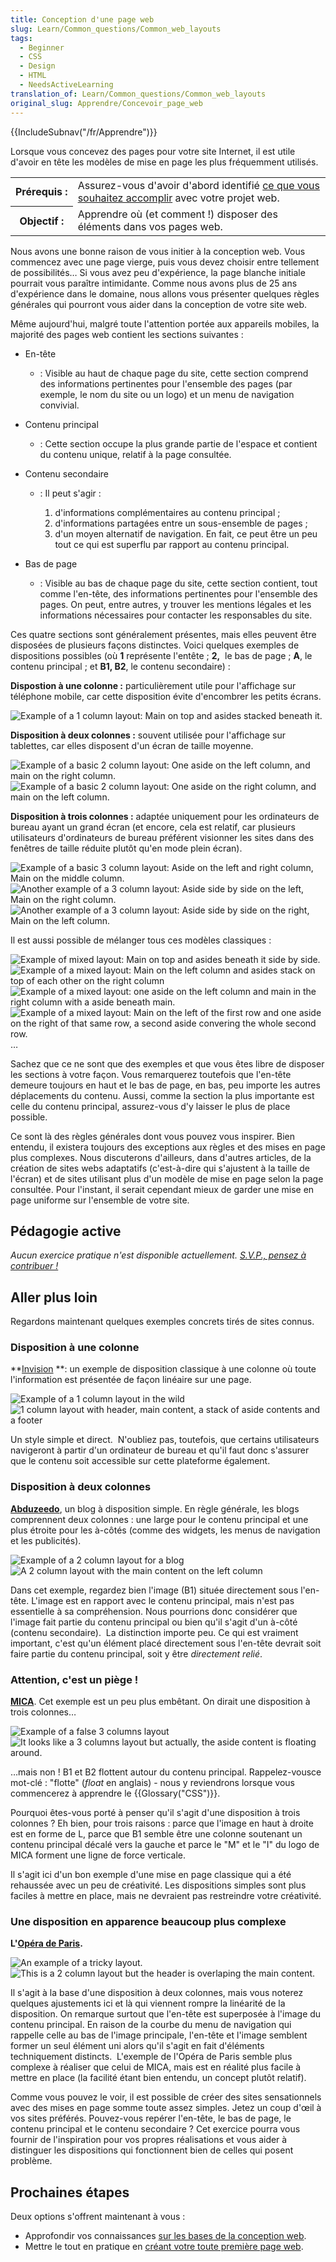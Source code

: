 ```yaml
---
title: Conception d'une page web
slug: Learn/Common_questions/Common_web_layouts
tags:
  - Beginner
  - CSS
  - Design
  - HTML
  - NeedsActiveLearning
translation_of: Learn/Common_questions/Common_web_layouts
original_slug: Apprendre/Concevoir_page_web
---
```

{{IncludeSubnav("/fr/Apprendre")}}

Lorsque vous concevez des pages pour votre site Internet, il est utile d'avoir en tête les modèles de mise en page les plus fréquemment utilisés.

<table class="standard-table">
  <tbody>
    <tr>
      <th scope="row">Prérequis :</th>
      <td>
        Assurez-vous d'avoir d'abord identifié
        <a href="/fr/Apprendre/Commencez_votre_projet_web"
          >ce que vous souhaitez accomplir</a
        >
        avec votre projet web.
      </td>
    </tr>
    <tr>
      <th scope="row">Objectif :</th>
      <td>
        Apprendre où (et comment !) disposer des éléments dans vos pages web.
      </td>
    </tr>
  </tbody>
</table>

Nous avons une bonne raison de vous initier à la conception web. Vous commencez avec une page vierge, puis vous devez choisir entre tellement de possibilités… Si vous avez peu d'expérience, la page blanche initiale pourrait vous paraître intimidante. Comme nous avons plus de 25 ans d'expérience dans le domaine, nous allons vous présenter quelques règles générales qui pourront vous aider dans la conception de votre site web.

Même aujourd'hui, malgré toute l'attention portée aux appareils mobiles, la majorité des pages web contient les sections suivantes :

- En-tête
  - : Visible au haut de chaque page du site, cette section comprend des informations pertinentes pour l'ensemble des pages (par exemple, le nom du site ou un logo) et un menu de navigation convivial.
- Contenu principal
  - : Cette section occupe la plus grande partie de l'espace et contient du contenu unique, relatif à la page consultée.
- Contenu secondaire

  - : Il peut s'agir :

    1.  d'informations complémentaires au contenu principal ;
    2.  d'informations partagées entre un sous-ensemble de pages ;
    3.  d'un moyen alternatif de navigation. En fait, ce peut être un peu tout ce qui est superflu par rapport au contenu principal.

- Bas de page
  - : Visible au bas de chaque page du site, cette section contient, tout comme l'en-tête, des informations pertinentes pour l'ensemble des pages. On peut, entre autres, y trouver les mentions légales et les informations nécessaires pour contacter les responsables du site.

Ces quatre sections sont généralement présentes, mais elles peuvent être disposées de plusieurs façons distinctes. Voici quelques exemples de dispositions possibles (où **1** représente l'entête ; **2,**  le bas de page ; **A**, le contenu principal ; et **B1, B2**, le contenu secondaire) :

**Dispostion à une colonne :** particulièrement utile pour l'affichage sur téléphone mobile, car cette disposition évite d'encombrer les petits écrans.

![Example of a 1 column layout: Main on top and asides stacked beneath it.](1-col-layout.png)

**Disposition à deux colonnes :** souvent utilisée pour l'affichage sur tablettes, car elles disposent d'un écran de taille moyenne.

![Example of a basic 2 column layout: One aside on the left column, and main on the right column.](2-col-layout-right.png) ![Example of a basic 2 column layout: One aside on the right column, and main on the left column.](2-col-layout-left.png)

**Disposition à trois colonnes :** adaptée uniquement pour les ordinateurs de bureau ayant un grand écran (et encore, cela est relatif, car plusieurs utilisateurs d'ordinateurs de bureau préférent visionner les sites dans des fenêtres de taille réduite plutôt qu'en mode plein écran).

![Example of a basic 3 column layout: Aside on the left and right column, Main on the middle column.](3-col-layout.png) ![Another example of a 3 column layout: Aside side by side on the left, Main on the right column.](3-col-layout-alt.png) ![Another example of a 3 column layout: Aside side by side on the right, Main on the left column.](3-col-layout-alt2.png)

Il est aussi possible de mélanger tous ces modèles classiques :

![Example of mixed layout: Main on top and asides beneath it side by side.](1-col-layout-alt.png) ![Example of a mixed layout: Main on the left column and asides stack on top of each other on the right column](2-col-layout-left-alt.png) ![Example of a mixed layout: one aside on the left column and main in the right column with a aside beneath main.](2-col-layout-mix.png) ![Example of a mixed layout: Main on the left of the first row and one aside on the right of that same row, a second aside convering the whole second row.](2-col-layout-mix-alt.png)…

Sachez que ce ne sont que des exemples et que vous êtes libre de disposer les sections à votre façon. Vous remarquerez toutefois que l'en-tête demeure toujours en haut et le bas de page, en bas, peu importe les autres déplacements du contenu. Aussi, comme la section la plus importante est celle du contenu principal, assurez-vous d'y laisser le plus de place possible.

Ce sont là des règles générales dont vous pouvez vous inspirer. Bien entendu, il existera toujours des exceptions aux règles et des mises en page plus complexes. Nous discuterons d'ailleurs, dans d'autres articles, de la création de sites webs adaptatifs (c'est-à-dire qui s'ajustent à la taille de l'écran) et de sites utilisant plus d'un modèle de mise en page selon la page consultée. Pour l'instant, il serait cependant mieux de garder une mise en page uniforme sur l'ensemble de votre site.

## Pédagogie active

_Aucun exercice pratique n'est disponible actuellement. [S.V.P., pensez à contribuer !](/fr/docs/MDN/Débuter_sur_MDN)_

## Aller plus loin

Regardons maintenant quelques exemples concrets tirés de sites connus.

### Disposition à une colonne

**[Invision](http://www.invisionapp.com/) **: un exemple de disposition classique à une colonne où toute l'information est présentée de façon linéaire sur une page.

![Example of a 1 column layout in the wild](screenshot-product.jpg)        ![1 column layout with header, main content, a stack of aside contents and a footer](screenshot-product-overlay.jpg)

Un style simple et direct.  N'oubliez pas, toutefois, que certains utilisateurs navigeront à partir d'un ordinateur de bureau et qu'il faut donc s'assurer que le contenu soit accessible sur cette plateforme également.

### Disposition à deux colonnes

**[Abduzeedo](http://abduzeedo.com/typography-mania-261)**, un blog à disposition simple. En règle générale, les blogs comprennent deux colonnes : une large pour le contenu principal et une plus étroite pour les à-côtés (comme des widgets, les menus de navigation et les publicités).

![Example of a 2 column layout for a blog](screenshot-blog.jpg)        ![A 2 column layout with the main content on the left column](screenshot-blog-overlay.jpg)

Dans cet exemple, regardez bien l'image (B1) située directement sous l'en-tête. L'image est en rapport avec le contenu principal, mais n'est pas essentielle à sa compréhension. Nous pourrions donc considérer que l'image fait partie du contenu principal ou bien qu'il s'agit d'un à-côté (contenu secondaire).  La distinction importe peu. Ce qui est vraiment important, c'est qu'un élément placé directement sous l'en-tête devrait soit faire partie du contenu principal, soit y être _directement relié_.

### Attention, c'est un piège !

**[MICA](http://www.mica.edu/About_MICA.html)**. Cet exemple est un peu plus embêtant. On dirait une disposition à trois colonnes…

![Example of a false 3 columns layout](screenshot-education.jpg)        ![It looks like a 3 columns layout but actually, the aside content is floating around.](screenshot-education-overlay.jpg)

…mais non ! B1 et B2 flottent autour du contenu principal. Rappelez-vousce mot-clé : "flotte" (_float_ en anglais) - nous y reviendrons lorsque vous commencerez à apprendre le {{Glossary("CSS")}}.

Pourquoi êtes-vous porté à penser qu'il s'agit d'une disposition à trois colonnes ? Eh bien, pour trois raisons : parce que l'image en haut à droite est en forme de L, parce que B1 semble être une colonne soutenant un contenu principal décalé vers la gauche et parce le "M" et le "I" du logo de  MICA forment une ligne de force verticale.

Il s'agit ici d'un bon exemple d'une mise en page classique qui a été rehaussée avec un peu de créativité. Les dispositions simples sont plus faciles à mettre en place, mais ne devraient pas restreindre votre créativité.

### Une disposition en apparence beaucoup plus complexe

**L'[Opéra de Paris](https://www.operadeparis.fr/en/saison-2014-2015/opera/la-boheme-puccini).**

![An example of a tricky layout.](screenshot-opera.jpg)        ![This is a 2 column layout but the header is overlaping the main content.](screenshot-opera-overlay.jpg)

Il s'agit à la base d'une disposition à deux colonnes, mais vous noterez quelques ajustements ici et là qui viennent rompre la linéarité de la disposition. On remarque surtout que l'en-tête est superposée à l'image du contenu principal. En raison de la courbe du menu de navigation qui rappelle celle au bas de l'image principale, l'en-tête et l'image semblent former un seul élément uni alors qu'il s'agit en fait d'éléments techniquement distincts.  L'exemple de l'Opéra de Paris semble plus complexe à réaliser que celui de MICA, mais est en réalité plus facile à mettre en place (la facilité étant bien entendu, un concept plutôt relatif).

Comme vous pouvez le voir, il est possible de créer des sites sensationnels avec des mises en page somme toute assez simples. Jetez un coup d'œil à vos sites préférés. Pouvez-vous repérer l'en-tête, le bas de page, le contenu principal et le contenu secondaire ? Cet exercice pourra vous fournir de l'inspiration pour vos propres réalisations et vous aider à distinguer les dispositions qui fonctionnent bien de celles qui posent problème.

## Prochaines étapes

Deux options s'offrent maintenant à vous :

- Approfondir vos connaissances [sur les bases de la conception web](/fr/Apprendre/Commencer_avec_le_web).
- Mettre le tout en pratique en [créant votre toute première page web](/fr/Learn/HTML/Write_a_simple_page_in_HTML).
